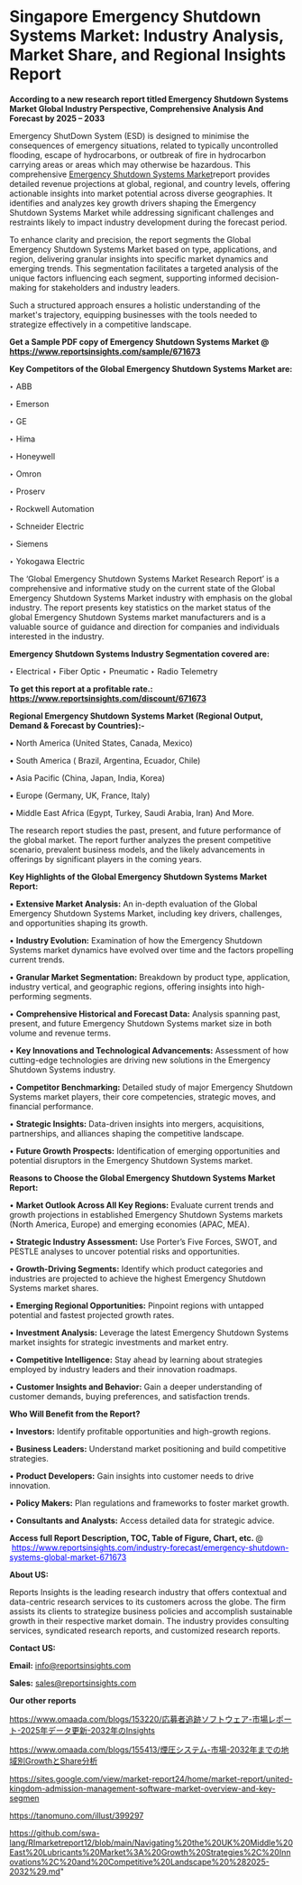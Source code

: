 # Singapore Emergency Shutdown Systems Market: Industry Analysis, Market Share, and Regional Insights Report

<strong>According to a new research report titled Emergency Shutdown Systems Market Global Industry Perspective, Comprehensive Analysis And Forecast by 2025 – 2033</strong>

Emergency ShutDown System (ESD) is designed to minimise the consequences of emergency situations, related to typically uncontrolled flooding, escape of hydrocarbons, or outbreak of fire in hydrocarbon carrying areas or areas which may otherwise be hazardous. This comprehensive <a href=https://www.reportsinsights.com/sample/671673>Emergency Shutdown Systems Market</a>report provides detailed revenue projections at global, regional, and country levels, offering actionable insights into market potential across diverse geographies. It identifies and analyzes key growth drivers shaping the Emergency Shutdown Systems Market while addressing significant challenges and restraints likely to impact industry development during the forecast period.

To enhance clarity and precision, the report segments the Global Emergency Shutdown Systems Market based on type, applications, and region, delivering granular insights into specific market dynamics and emerging trends. This segmentation facilitates a targeted analysis of the unique factors influencing each segment, supporting informed decision-making for stakeholders and industry leaders.

Such a structured approach ensures a holistic understanding of the market's trajectory, equipping businesses with the tools needed to strategize effectively in a competitive landscape.

<strong>Get a Sample PDF copy of Emergency Shutdown Systems Market </strong><strong>@<a href=https://www.reportsinsights.com/sample/671673 style=color:#0000ff;> https://www.reportsinsights.com/sample/671673</a></strong></font>

<strong>Key Competitors of the Global Emergency Shutdown Systems Market are:</strong>

‣ ABB

‣ Emerson

‣ GE

‣ Hima

‣ Honeywell

‣ Omron

‣ Proserv

‣ Rockwell Automation

‣ Schneider Electric

‣ Siemens

‣ Yokogawa Electric

The ‘Global Emergency Shutdown Systems Market Research Report’ is a comprehensive and informative study on the current state of the Global Emergency Shutdown Systems Market industry with emphasis on the global industry. The report presents key statistics on the market status of the global Emergency Shutdown Systems market manufacturers and is a valuable source of guidance and direction for companies and individuals interested in the industry.

<strong>Emergency Shutdown Systems Industry Segmentation covered are:</strong>

‣ Electrical
‣ Fiber Optic
‣ Pneumatic
‣ Radio Telemetry

<strong>To get this report at a profitable rate.: <a href=https://www.reportsinsights.com/discount/671673 style=color:#0000ff;>https://www.reportsinsights.com/discount/671673</a></strong></font>

<strong>Regional Emergency Shutdown Systems Market (Regional Output, Demand &amp; Forecast by Countries):-</strong>

• North America (United States, Canada, Mexico)

• South America ( Brazil, Argentina, Ecuador, Chile)

• Asia Pacific (China, Japan, India, Korea)

• Europe (Germany, UK, France, Italy)

• Middle East Africa (Egypt, Turkey, Saudi Arabia, Iran) And More.

The research report studies the past, present, and future performance of the global market. The report further analyzes the present competitive scenario, prevalent business models, and the likely advancements in offerings by significant players in the coming years.

<strong>Key Highlights of the Global Emergency Shutdown Systems Market Report:</strong>

• <strong>Extensive Market Analysis:</strong> An in-depth evaluation of the Global Emergency Shutdown Systems Market, including key drivers, challenges, and opportunities shaping its growth.

• <strong>Industry Evolution:</strong> Examination of how the Emergency Shutdown Systems market dynamics have evolved over time and the factors propelling current trends.

• <strong>Granular Market Segmentation:</strong> Breakdown by product type, application, industry vertical, and geographic regions, offering insights into high-performing segments.

• <strong>Comprehensive Historical and Forecast Data:</strong> Analysis spanning past, present, and future Emergency Shutdown Systems market size in both volume and revenue terms.

• <strong>Key Innovations and Technological Advancements:</strong> Assessment of how cutting-edge technologies are driving new solutions in the Emergency Shutdown Systems industry.

• <strong>Competitor Benchmarking:</strong> Detailed study of major Emergency Shutdown Systems market players, their core competencies, strategic moves, and financial performance.

• <strong>Strategic Insights:</strong> Data-driven insights into mergers, acquisitions, partnerships, and alliances shaping the competitive landscape.

• <strong>Future Growth Prospects:</strong> Identification of emerging opportunities and potential disruptors in the Emergency Shutdown Systems market.

<strong>Reasons to Choose the Global Emergency Shutdown Systems Market Report:</strong>

• <strong>Market Outlook Across All Key Regions:</strong> Evaluate current trends and growth projections in established Emergency Shutdown Systems markets (North America, Europe) and emerging economies (APAC, MEA).

• <strong>Strategic Industry Assessment:</strong> Use Porter’s Five Forces, SWOT, and PESTLE analyses to uncover potential risks and opportunities.

• <strong>Growth-Driving Segments:</strong> Identify which product categories and industries are projected to achieve the highest Emergency Shutdown Systems market shares.

• <strong>Emerging Regional Opportunities:</strong> Pinpoint regions with untapped potential and fastest projected growth rates.

• <strong>Investment Analysis:</strong> Leverage the latest Emergency Shutdown Systems market insights for strategic investments and market entry.

• <strong>Competitive Intelligence:</strong> Stay ahead by learning about strategies employed by industry leaders and their innovation roadmaps.

• <strong>Customer Insights and Behavior:</strong> Gain a deeper understanding of customer demands, buying preferences, and satisfaction trends.

<strong>Who Will Benefit from the Report?</strong>

• <strong>Investors:</strong> Identify profitable opportunities and high-growth regions.

• <strong>Business Leaders:</strong> Understand market positioning and build competitive strategies.

• <strong>Product Developers:</strong> Gain insights into customer needs to drive innovation.

• <strong>Policy Makers:</strong> Plan regulations and frameworks to foster market growth.

• <strong>Consultants and Analysts:</strong> Access detailed data for strategic advice.
</ul>
<strong>Access full Report Description, TOC, Table of Figure, Chart, etc. </strong>@  <a href=https://www.reportsinsights.com/industry-forecast/emergency-shutdown-systems-global-market-671673 style=color:#0000ff;>https://www.reportsinsights.com/industry-forecast/emergency-shutdown-systems-global-market-671673</a></font>

<strong><strong>About US</strong>:</strong>

Reports Insights is the leading research industry that offers contextual and data-centric research services to its customers across the globe. The firm assists its clients to strategize business policies and accomplish sustainable growth in their respective market domain. The industry provides consulting services, syndicated research reports, and customized research reports.

<strong>Contact US:</strong>

<p class=""""><b>Email:</b> <a href=mailto:info@reportsinsights.com>info@reportsinsights.com</a></p>
<p class=""""><b>Sales:</b> <a href=mailto:sales@reportsinsights.com>sales@reportsinsights.com</a></p>

<strong>Our other reports</strong>

<a href=https://www.omaada.com/blogs/153220/応募者追跡ソフトウェア-市場レポート-2025年データ更新-2032年のInsights>https://www.omaada.com/blogs/153220/応募者追跡ソフトウェア-市場レポート-2025年データ更新-2032年のInsights</a>

<a href=https://www.omaada.com/blogs/155413/煙圧システム-市場-2032年までの地域別GrowthとShare分析>https://www.omaada.com/blogs/155413/煙圧システム-市場-2032年までの地域別GrowthとShare分析</a>

<a href=https://sites.google.com/view/market-report24/home/market-report/united-kingdom-admission-management-software-market-overview-and-key-segmen>https://sites.google.com/view/market-report24/home/market-report/united-kingdom-admission-management-software-market-overview-and-key-segmen</a>

<a href=https://tanomuno.com/illust/399297>https://tanomuno.com/illust/399297</a>

<a href=https://github.com/swa-lang/RImarketreport12/blob/main/Navigating%20the%20UK%20Middle%20East%20Lubricants%20Market%3A%20Growth%20Strategies%2C%20Innovations%2C%20and%20Competitive%20Landscape%20%282025-2032%29.md>https://github.com/swa-lang/RImarketreport12/blob/main/Navigating%20the%20UK%20Middle%20East%20Lubricants%20Market%3A%20Growth%20Strategies%2C%20Innovations%2C%20and%20Competitive%20Landscape%20%282025-2032%29.md</a>"
